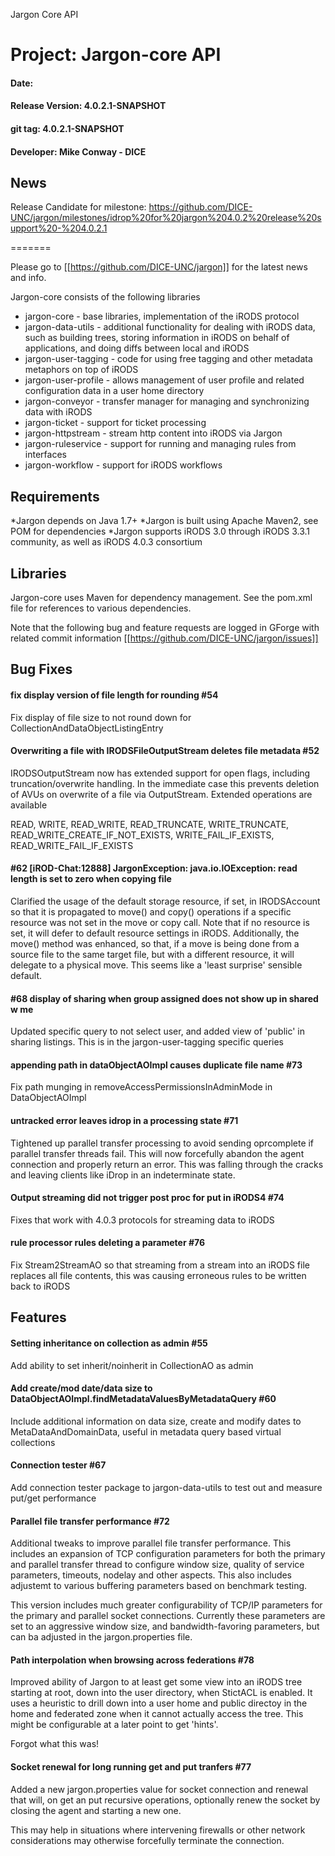 
Jargon Core API


# Project: Jargon-core API
#### Date: 
#### Release Version: 4.0.2.1-SNAPSHOT
#### git tag: 4.0.2.1-SNAPSHOT
#### Developer: Mike Conway - DICE

## News

Release Candidate for milestone: https://github.com/DICE-UNC/jargon/milestones/idrop%20for%20jargon%204.0.2%20release%20support%20-%204.0.2.1

=======

Please go to [[https://github.com/DICE-UNC/jargon]] for the latest news and info.

Jargon-core consists of the following libraries

* jargon-core - base libraries, implementation of the iRODS protocol
* jargon-data-utils - additional functionality for dealing with iRODS data, such as building trees, storing information in iRODS on behalf of applications, and doing diffs between local and iRODS
* jargon-user-tagging - code for using free tagging and other metadata metaphors on top of iRODS
* jargon-user-profile - allows management of user profile and related configuration data in a user home directory
* jargon-conveyor - transfer manager for managing and synchronizing data with iRODS
* jargon-ticket - support for ticket processing
* jargon-httpstream - stream http content into iRODS via Jargon
* jargon-ruleservice - support for running and managing rules from interfaces
* jargon-workflow - support for iRODS workflows

## Requirements

*Jargon depends on Java 1.7+
*Jargon is built using Apache Maven2, see POM for dependencies
*Jargon supports iRODS 3.0 through iRODS 3.3.1 community, as well as iRODS 4.0.3 consortium

## Libraries

Jargon-core uses Maven for dependency management.  See the pom.xml file for references to various dependencies.

Note that the following bug and feature requests are logged in GForge with related commit information [[https://github.com/DICE-UNC/jargon/issues]]

## Bug Fixes

#### fix display version of file length for rounding #54

Fix display of file size to not round down for CollectionAndDataObjectListingEntry

#### Overwriting a file with IRODSFileOutputStream deletes file metadata #52

IRODSOutputStream now has extended support for open flags, including truncation/overwrite handling.  In the immediate case this prevents deletion of AVUs on 
overwrite of a file via OutputStream.  Extended operations are available 

READ, WRITE, READ_WRITE, READ_TRUNCATE, WRITE_TRUNCATE, READ_WRITE_CREATE_IF_NOT_EXISTS, WRITE_FAIL_IF_EXISTS, READ_WRITE_FAIL_IF_EXISTS

#### #62 [iROD-Chat:12888] JargonException: java.io.IOException: read length is set to zero when copying file

Clarified the usage of the default storage resource, if set, in IRODSAccount so that it is propagated to move() and copy() operations if a specific resource was not set in the move or copy call.
Note that if no resource is set, it will defer to default resource settings in iRODS.  Additionally, the move() method was enhanced, so that, if a move is being done from a source file to the same target
file, but with a different resource, it will delegate to a physical move.  This seems like a 'least surprise' sensible default.

#### #68 display of sharing when group assigned does not show up in shared w me 

Updated specific query to not select user, and added view of 'public' in sharing listings.  This is in the jargon-user-tagging specific queries

####  appending path in dataObjectAOImpl causes duplicate file name #73

Fix path munging in removeAccessPermissionsInAdminMode in DataObjectAOImpl

#### untracked error leaves idrop in a processing state #71

Tightened up parallel transfer processing to avoid sending oprcomplete if parallel transfer threads fail.  This will now forcefully abandon the agent connection and properly return an error.  This was falling through the cracks and leaving clients like iDrop in an indeterminate state.

#### Output streaming did not trigger post proc for put in iRODS4 #74

Fixes that work with 4.0.3 protocols for streaming data to iRODS

#### rule processor rules deleting a parameter #76

Fix Stream2StreamAO so that streaming from a stream into an iRODS file replaces all file contents, this was causing erroneous rules to be written back to iRODS

## Features

#### Setting inheritance on collection as admin #55

Add ability to set inherit/noinherit in CollectionAO as admin

#### Add create/mod date/data size to DataObjectAOImpl.findMetadataValuesByMetadataQuery #60

Include additional information on data size, create and modify dates to MetaDataAndDomainData,
useful in metadata query based virtual collections

#### Connection tester #67

Add connection tester package to jargon-data-utils to test out and measure put/get performance 

#### Parallel file transfer performance #72

Additional tweaks to improve parallel file transfer performance. This includes an expansion of TCP configuration parameters for both the primary and parallel transfer thread to configure window size, quality of service parameters, timeouts, nodelay and other aspects.  This also includes adjustemt to various buffering parameters based on benchmark testing.

This version includes much greater configurability of TCP/IP parameters for the primary and parallel socket connections. Currently these parameters are set to an aggressive window size, and bandwidth-favoring parameters, but can ba adjusted in the jargon.properties file.  

#### Path interpolation when browsing across federations #78

Improved ability of Jargon to at least get some view into an iRODS tree starting at root, down into the user directory, when StictACL is enabled.  It uses a heuristic to drill down into a user home and public directoy in the home and federated zone when it cannot actually access the tree.  This might be configurable at a later point to get 'hints'.

Forgot what this was!

#### Socket renewal for long running get and put tranfers #77

Added a new jargon.properties value for socket connection and renewal that will, on get an put recursive operations, optionally renew the socket by closing the agent and starting a new one. 

This may help in situations where intervening firewalls or other network considerations may otherwise forcefully terminate the connection.
